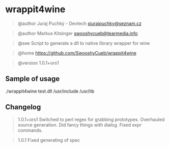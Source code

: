 wrappit4wine
============
> @author Juraj Puchký - Devtech <sjurajpuchky@seznam.cz>

> @author Markus Kitsinger <swooshycueb@tearmedia.info>

> @see    Script to generate a dll to native library wrapper for wine

> @home   https://github.com/SwooshyCueb/wrappit4wine

> @version 1.0.1+ors1

Sample of usage
---------------

./wrappit4wine test.dll /usr/include /usr/lib

Changelog
---------
> 1.0.1+ors1 Switched to perl regex for grabbing prototypes. Overhauled source generation. Did fancy things with dialog. Fixed expr commands.

> 1.0.1 Fixed generating of spec
